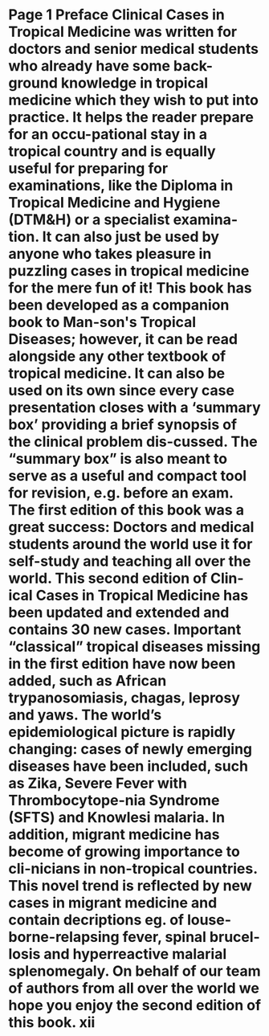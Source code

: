 # Page 1 Preface Clinical Cases in Tropical Medicine was written for doctors and senior medical students who already have some back-ground knowledge in tropical medicine which they wish to put into practice. It helps the reader prepare for an occu-pational stay in a tropical country and is equally useful for preparing for examinations, like the Diploma in Tropical Medicine and Hygiene (DTM&H) or a specialist examina-tion. It can also just be used by anyone who takes pleasure in puzzling cases in tropical medicine for the mere fun of it! This book has been developed as a companion book to Man-son's Tropical Diseases; however, it can be read alongside any other textbook of tropical medicine. It can also be used on its own since every case presentation closes with a ‘summary box’ providing a brief synopsis of the clinical problem dis-cussed. The “summary box” is also meant to serve as a useful and compact tool for revision, e.g. before an exam. The first edition of this book was a great success: Doctors and medical students around the world use it for self-study and teaching all over the world. This second edition of Clin-ical Cases in Tropical Medicine has been updated and extended and contains 30 new cases. Important “classical” tropical diseases missing in the first edition have now been added, such as African trypanosomiasis, chagas, leprosy and yaws. The world’s epidemiological picture is rapidly changing: cases of newly emerging diseases have been included, such as Zika, Severe Fever with Thrombocytope-nia Syndrome (SFTS) and Knowlesi malaria. In addition, migrant medicine has become of growing importance to cli-nicians in non-tropical countries. This novel trend is reflected by new cases in migrant medicine and contain decriptions eg. of louse-borne-relapsing fever, spinal brucel-losis and hyperreactive malarial splenomegaly. On behalf of our team of authors from all over the world we hope you enjoy the second edition of this book. xii